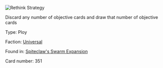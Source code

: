 
![Rethink Strategy](https://warhammerunderworlds.com/wp-content/uploads/sites/6/2018/02/351_ENG.png)

Discard any number of objective cards and draw that number of objective cards

Type: Ploy

Faction: [Universal](/factions/universal.md)

Found in: [Spiteclaw's Swarm Expansion](/locations/spiteclaws-swarm-expansion.md)

Card number: 351
